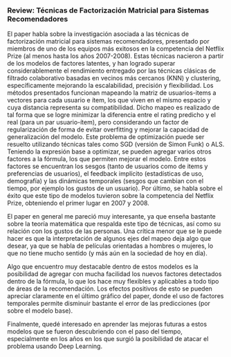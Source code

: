 ### Review: Técnicas de Factorización Matricial para Sistemas Recomendadores

El paper habla sobre la investigación asociada a las técnicas de factorización matricial para sistemas recomendadores, 
presentado por miembros de uno de los equipos más exitosos en la competencia del Netflix Prize (al menos hasta los años 2007-2008). 
Estas técnicas nacieron a partir de los modelos de factores latentes, y han logrado superar considerablemente el rendimiento entregado por las técnicas clásicas de filtrado colaborativo basadas en vecinos más cercanos (KNN) y clustering, específicamente mejorando la escalabilidad, precisión y flexibilidad. Los métodos presentados funcionan mapeando la matriz de usuarios-items a vectores para cada usuario e ítem, los que viven en el mismo espacio y cuya distancia representa su compatibilidad. Dicho mapeo es realizado de tal forma que se logre minimizar la diferencia entre el rating predicho y el real (para un par usuario-ítem), pero considerando un factor de regularización de forma de evitar overfitting y mejorar la capacidad de generalización del modelo. Este problema de optimización puede ser resuelto utilizando técnicas tales como SGD (versión de Simon Funk) o ALS. Teniendo la expresión base a optimizar, se pueden agregar varios otros factores a la fórmula, los que permiten mejorar el modelo. Entre estos factores se encuentran los sesgos (tanto de usuarios como de items y preferencias de usuarios), el feedback implícito (estadísticas de uso, demografía) y las dinámicas temporales (sesgos que cambian con el tiempo, por ejemplo los gustos de un usuario). Por último, se habla sobre el éxito que este tipo de modelos tuvieron sobre la competencia del Netflix Prize, obteniendo el primer lugar en 2007 y 2008.

El paper en general me pareció muy interesante, ya que enseña bastante sobre la teoría matemática que respalda este tipo de técnicas, así como su relación con los gustos de las personas. Una crítica menor que se le puede hacer es que la interpretación de algunos ejes del mapeo deja algo que desear, ya que se habla de películas orientadas a hombres o mujeres, lo que no tiene mucho sentido (y más aún en la sociedad de hoy en día).

Algo que encuentro muy destacable dentro de estos modelos es la posibilidad de agregar con mucha facilidad los nuevos factores detectados dentro de la fórmula, lo que los hace muy flexibles y aplicables a todo tipo de áreas de la recomendación. Los efectos positivos de esto se pueden apreciar claramente en el último gráfico del paper, donde el uso de factores temporales permite disminuir bastante el error de las predicciones (por sobre el modelo base).

Finalmente, quedé interesado en aprender las mejoras futuras a estos modelos que se fueron descubriendo con el paso del tiempo, especialmente en los años en los que surgió la posibilidad de atacar el problema usando Deep Learning.
